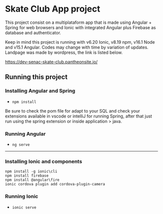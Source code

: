 # Skate Club App project


This project consist on a multiplataform app that is made using Angular + Spring for web browsers and Ionic with integrated Angular plus Firebase as database and authenticator.


Keep in mind this project is running with v6.20 Ionic, v8.19 npm, v16.1 Node and v15.1 Angular.
Codes may change with time by variation of updates.
Landpage was made by wordpress, the link is listed below.

https://dev-senac-skate-club.pantheonsite.io/


## Running this project

### Installing Angular and Spring
- `npm install`

Be sure to check the pom file for adapt to your SQL and check your extensions available in vscode or intelliJ for running Spring, after that just run using the spring extension or inside application > java.

### Running Angular
- `ng serve`


---

### Installing Ionic and components
```
npm install -g ionic\cli
npm install firebase
npm install @angular\fire
ionic cordova plugin add cordova-plugin-camera
```

### Running Ionic
- `ionic serve`
